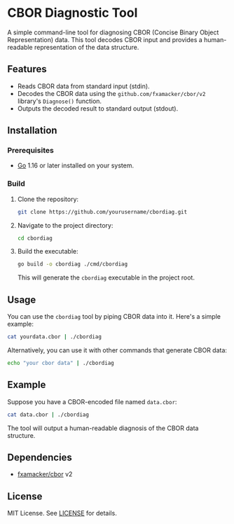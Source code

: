 # CBOR Diagnostic Tool

A simple command-line tool for diagnosing CBOR (Concise Binary Object Representation) data. This tool decodes CBOR input and provides a human-readable representation of the data structure.

## Features

- Reads CBOR data from standard input (stdin).
- Decodes the CBOR data using the `github.com/fxamacker/cbor/v2` library's `Diagnose()` function.
- Outputs the decoded result to standard output (stdout).

## Installation

### Prerequisites

- [Go](https://golang.org/dl/) 1.16 or later installed on your system.

### Build

1. Clone the repository:

   ```bash
   git clone https://github.com/yourusername/cbordiag.git
   ```

2. Navigate to the project directory:

   ```bash
   cd cbordiag
   ```

3. Build the executable:

   ```bash
   go build -o cbordiag ./cmd/cbordiag
   ```

   This will generate the `cbordiag` executable in the project root.

## Usage

You can use the `cbordiag` tool by piping CBOR data into it. Here's a simple example:

```bash
cat yourdata.cbor | ./cbordiag
```

Alternatively, you can use it with other commands that generate CBOR data:

```bash
echo "your cbor data" | ./cbordiag
```

## Example

Suppose you have a CBOR-encoded file named `data.cbor`:

```bash
cat data.cbor | ./cbordiag
```

The tool will output a human-readable diagnosis of the CBOR data structure.

## Dependencies

- [fxamacker/cbor](https://github.com/fxamacker/cbor) v2

## License

MIT License. See [LICENSE](LICENSE) for details.
